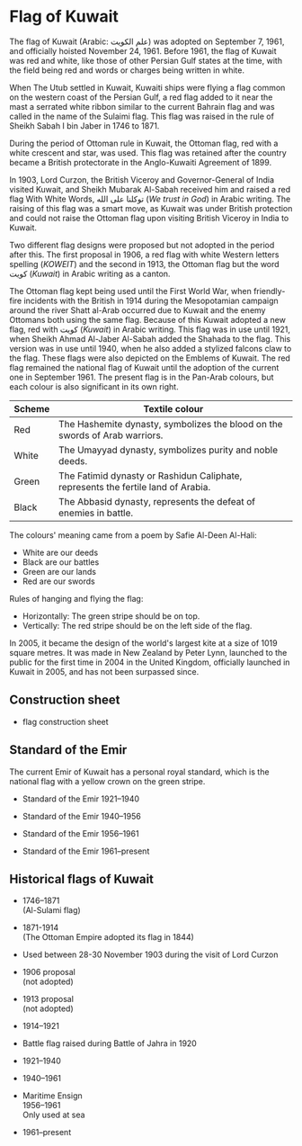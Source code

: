 # Flag of Kuwait

The flag of Kuwait (Arabic: علم الكويت) was adopted on September 7, 1961, and officially hoisted November 24, 1961. Before 1961, the flag of Kuwait was red and white, like those of other Persian Gulf states at the time, with the field being red and words or charges being written in white.

When The Utub settled in Kuwait, Kuwaiti ships were flying a flag common on the western coast of the Persian Gulf, a red flag added to it near the mast a serrated white ribbon similar to the current Bahrain flag and was called in the name of the Sulaimi flag. This flag was raised in the rule of Sheikh Sabah I bin Jaber in 1746 to 1871.

During the period of Ottoman rule in Kuwait, the Ottoman flag, red with a white crescent and star, was used. This flag was retained after the country became a British protectorate in the Anglo-Kuwaiti Agreement of 1899.

In 1903, Lord Curzon, the British Viceroy and Governor-General of India visited Kuwait, and Sheikh Mubarak Al-Sabah received him and raised a red flag With White Words, توكلنا على الله (*We trust in God*) in Arabic writing. The raising of this flag was a smart move, as Kuwait was under British protection and could not raise the Ottoman flag upon visiting British Viceroy in India to Kuwait.

Two different flag designs were proposed but not adopted in the period after this. The first proposal in 1906, a red flag with white Western letters spelling (*KOWEIT*) and the second in 1913, the Ottoman flag but the word كويت (*Kuwait*) in Arabic writing as a canton.

The Ottoman flag kept being used until the First World War, when friendly-fire incidents with the British in 1914 during the Mesopotamian campaign around the river Shatt al-Arab occurred due to Kuwait and the enemy Ottomans both using the same flag. Because of this Kuwait adopted a new flag, red with كويت (*Kuwait*) in Arabic writing. This flag was in use until 1921, when Sheikh Ahmad Al-Jaber Al-Sabah added the Shahada to the flag. This version was in use until 1940, when he also added a stylized falcons claw to the flag. These flags were also depicted on the Emblems of Kuwait. The red flag remained the national flag of Kuwait until the adoption of the current one in September 1961. The present flag is in the Pan-Arab colours, but each colour is also significant in its own right.

| Scheme | Textile colour                                                                    |
| ------ | --------------------------------------------------------------------------------- |
| Red    | The Hashemite dynasty, symbolizes the blood on the swords of Arab warriors.       |
| White  | The Umayyad dynasty, symbolizes purity and noble deeds.                           |
| Green  | The Fatimid dynasty or Rashidun Caliphate, represents the fertile land of Arabia. |
| Black  | The Abbasid dynasty, represents the defeat of enemies in battle.                  |

The colours' meaning came from a poem by Safie Al-Deen Al-Hali:

- White are our deeds
- Black are our battles
- Green are our lands
- Red are our swords

Rules of hanging and flying the flag:

- Horizontally: The green stripe should be on top.
- Vertically: The red stripe should be on the left side of the flag.

In 2005, it became the design of the world's largest kite at a size of 1019 square metres. It was made in New Zealand by Peter Lynn, launched to the public for the first time in 2004 in the United Kingdom, officially launched in Kuwait in 2005, and has not been surpassed since.

## Construction sheet

- flag construction sheet

## Standard of the Emir

The current Emir of Kuwait has a personal royal standard, which is the national flag with a yellow crown on the green stripe.

-  Standard of the Emir 1921–1940

-  Standard of the Emir 1940–1956

-  Standard of the Emir 1956–1961

- Standard of the Emir 1961–present

## Historical flags of Kuwait

-  1746–1871\
  (Al-Sulami flag)

-  1871-1914\
  (The Ottoman Empire adopted its flag in 1844)

-   Used between 28-30 November 1903 during the visit of Lord Curzon

-  1906 proposal\
  (not adopted)

-  1913 proposal\
  (not adopted)

-  1914–1921

-   Battle flag raised during Battle of Jahra in 1920

-  1921–1940

-  1940–1961

-  Maritime Ensign\
  1956–1961\
  Only used at sea

-  1961–present
